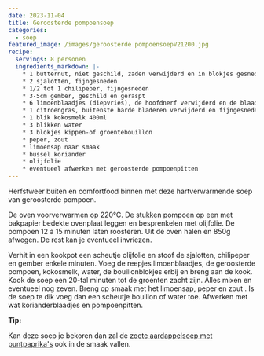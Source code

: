 ```yaml
---
date: 2023-11-04
title: Geroosterde pompoensoep
categories:
  - soep
featured_image: /images/geroosterde pompoensoepV21200.jpg
recipe:
  servings: 8 personen
  ingredients_markdown: |-
    * 1 butternut, niet geschild, zaden verwijderd en in blokjes gesneden van 3 cm
    * 2 sjalotten, fijngesneden
    * 1/2 tot 1 chilipeper, fijngesneden
    * 3-5cm gember, geschild en geraspt
    * 6 limoenblaadjes (diepvries), de hoofdnerf verwijderd en de blaadjes in fijne repen gesneden
    * 1 citroengras, buitenste harde bladeren verwijderd en fijngesneden
    * 1 blik kokosmelk 400ml
    * 3 blikken water
    * 3 blokjes kippen-of groentebouillon
    * peper, zout 
    * limoensap naar smaak
    * bussel koriander 
    * olijfolie  
    * eventueel afwerken met geroosterde pompoenpitten
---
```

Herfstweer buiten en comfortfood binnen met deze hartverwarmende soep van geroosterde pompoen.

<!--more-->

De oven voorverwarmen op 220°C.
De stukken pompoen op een met bakpapier bedekte ovenplaat leggen en besprenkelen met olijfolie.
De pompoen 12 à 15 minuten laten roosteren.
Uit de oven halen en 850g afwegen. De rest kan je eventueel invriezen.

Verhit in een kookpot een scheutje olijfolie en stoof de sjalotten, chilipeper en gember enkele minuten.
Voeg de reepjes limoenblaadjes, de geroosterde pompoen, kokosmelk, water, de bouillonblokjes erbij en breng aan de kook.
Kook de soep een 20-tal minuten tot de groenten zacht zijn.
Alles mixen en eventueel nog zeven.
Breng op smaak met het limoensap, peper en zout .
Is de soep te dik voeg dan een scheutje bouillon of water toe.
Afwerken met wat korianderblaadjes en pompoenpitten.

<b>Tip: </b>

Kan deze soep je bekoren dan zal de [zoete aardappelsoep met puntpaprika's](https://fabilicious.be/recipes/soep/2019/03/01/Zoete_aardappelsoep_met_puntpaprika/) ook in de smaak vallen.





